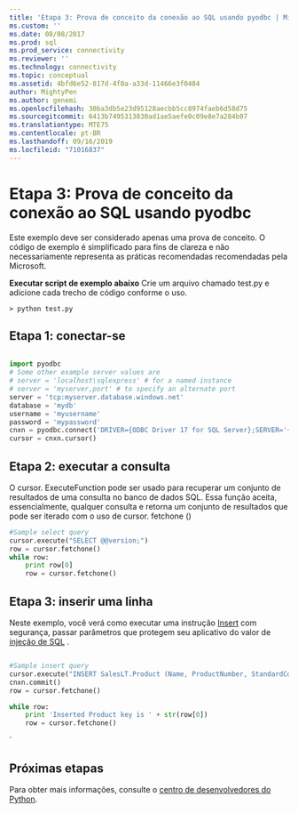 ```yaml
---
title: 'Etapa 3: Prova de conceito da conexão ao SQL usando pyodbc | Microsoft Docs'
ms.custom: ''
ms.date: 08/08/2017
ms.prod: sql
ms.prod_service: connectivity
ms.reviewer: ''
ms.technology: connectivity
ms.topic: conceptual
ms.assetid: 4bfd6e52-817d-4f0a-a33d-11466e3f0484
author: MightyPen
ms.author: genemi
ms.openlocfilehash: 30ba3db5e23d95128aecbb5cc8974faeb6d58d75
ms.sourcegitcommit: 6413b7495313830ad1ae5aefe0c09e8e7a284b07
ms.translationtype: MTE75
ms.contentlocale: pt-BR
ms.lasthandoff: 09/16/2019
ms.locfileid: "71016837"
---
```

# <a name="step-3-proof-of-concept-connecting-to-sql-using-pyodbc"></a>Etapa 3: Prova de conceito da conexão ao SQL usando pyodbc

Este exemplo deve ser considerado apenas uma prova de conceito.  O código de exemplo é simplificado para fins de clareza e não necessariamente representa as práticas recomendadas recomendadas pela Microsoft.  

**Executar script de exemplo abaixo**  Crie um arquivo chamado test.py e adicione cada trecho de código conforme o uso. 

```
> python test.py
```
  
## <a name="step-1--connect"></a>Etapa 1: conectar-se  
  
```python

import pyodbc 
# Some other example server values are
# server = 'localhost\sqlexpress' # for a named instance
# server = 'myserver,port' # to specify an alternate port
server = 'tcp:myserver.database.windows.net' 
database = 'mydb' 
username = 'myusername' 
password = 'mypassword' 
cnxn = pyodbc.connect('DRIVER={ODBC Driver 17 for SQL Server};SERVER='+server+';DATABASE='+database+';UID='+username+';PWD='+ password)
cursor = cnxn.cursor()

```  
  
  
## <a name="step-2--execute-query"></a>Etapa 2: executar a consulta  
  
O cursor. ExecuteFunction pode ser usado para recuperar um conjunto de resultados de uma consulta no banco de dados SQL. Essa função aceita, essencialmente, qualquer consulta e retorna um conjunto de resultados que pode ser iterado com o uso de cursor. fetchone ()
  
  
```python
#Sample select query
cursor.execute("SELECT @@version;") 
row = cursor.fetchone() 
while row: 
    print row[0] 
    row = cursor.fetchone()

```  
  
## <a name="step-3--insert-a-row"></a>Etapa 3: inserir uma linha  
  
Neste exemplo, você verá como executar uma instrução [Insert](../../../t-sql/statements/insert-transact-sql.md) com segurança, passar parâmetros que protegem seu aplicativo do valor de [injeção de SQL](../../../relational-databases/tables/primary-and-foreign-key-constraints.md) .    
  
  
```python

#Sample insert query
cursor.execute("INSERT SalesLT.Product (Name, ProductNumber, StandardCost, ListPrice, SellStartDate) OUTPUT INSERTED.ProductID VALUES ('SQL Server Express New 20', 'SQLEXPRESS New 20', 0, 0, CURRENT_TIMESTAMP )") 
cnxn.commit()
row = cursor.fetchone()

while row: 
    print 'Inserted Product key is ' + str(row[0]) 
    row = cursor.fetchone()
```  
  `      
  ## <a name="next-steps"></a>Próximas etapas  
  
Para obter mais informações, consulte o [centro de desenvolvedores do Python](https://azure.microsoft.com/develop/python/).
